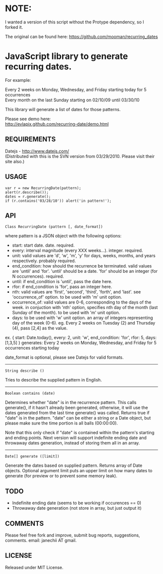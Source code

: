 NOTE:
=========

I wanted a version of this script without the Protype dependency, so I forked it.

The original can be found here: https://github.com/mooman/recurring_dates


JavaScript library to generate recurring dates.
===============================================

For example:

Every 2 weeks on Monday, Wednesday, and Friday starting today for 5 occurrences   
Every month on the last Sunday starting on 02/10/09 until 03/30/10

This library will generate a list of dates for those patterns.

Please see demo here:   
http://evlapix.github.com/recurring-date/demo.html


REQUIREMENTS
------------

Datejs - http://www.datejs.com/   
(Distributed with this is the SVN version from 03/29/2010. Please visit their site also.)

USAGE
-----

    var r = new RecurringDate(pattern);
    alert(r.describe());
    dates = r.generate();
    if (r.contains('03/28/10')) alert('in pattern!');


API
---

    Class RecurringDate (pattern [, date_format])

where pattern is a JSON object with the following options:

- start: start date. date. required.
- every: interval magnitude (every XXX weeks...). integer. required.
- unit: valid values are 'd', 'w', 'm', 'y' for days, weeks, months, and years
  respectively. probably required.
- end_condition: how should the recurrence be terminated. 
  valid values are 'until' and 'for'. 'until' should be a date. 
  'for' should be an integer (for N occurrences). required.
- until: if end_condition is 'until', pass the date here.
- rfor: if end_condition is 'for', pass an integer here.
- nth: valid values are 'first', 'second', 'third', 'forth', and 'last'. 
  see 'occurrence_of' option. to be used with 'm' unit option.
- occurrence_of: valid values are 0-6, corresponding to the days of the week. 
  in conjuction with 'nth' option, specifies nth day of the month 
  (last Sunday of the month). to be used with 'm' unit option.
- days: to be used with 'w' unit option. an array of integers representing day 
  of the week (0-6). eg. Every 2 weeks on Tuesday (2) and Thursday (4),
  pass [2,4] as the value.

ex. 
    { start: Date.today(), every: 2, unit: 'w', end_condition: 'for', rfor: 5, days: [1,3,5] }
    generates:
    Every 2 weeks on Monday, Wednesday, and Friday for 5 occurrences starting today

date_format is optional, please see Datejs for valid formats.

-----

    String describe ()

Tries to describe the supplied pattern in English.

-----

    Boolean contains (date)

Determines whether "date" is in the recurrence pattern. This calls generate(), 
if it hasn't already been generated, otherwise, it will use the dates generated 
from the last time generate() was called. Returns true if "date" is in the pattern. 
"date" can be either a string or a Date object, but please make sure the time 
portion is all balls (00:00:00).

Note that this only check if "date" is contained within the pattern's starting and 
ending points. Next version will support indefinite ending date and throwaway dates 
generation, instead of storing them all in an array.

-----

    Date[] generate ([limit])

Generate the dates based on supplied pattern. Returns array of Date objects. 
Optional argument limit puts an upper limit on how many dates to generate 
(for preview or to prevent some memory leak).


TODO
----

- Indefinite ending date (seems to be working if occurences == 0)
- Throwaway date generation (not store in array, but just output it)


COMMENTS
--------

Please feel free fork and improve, submit bug reports, suggestions, comments.
email: janechii AT gmail.


LICENSE
-------

Released under MIT License.
